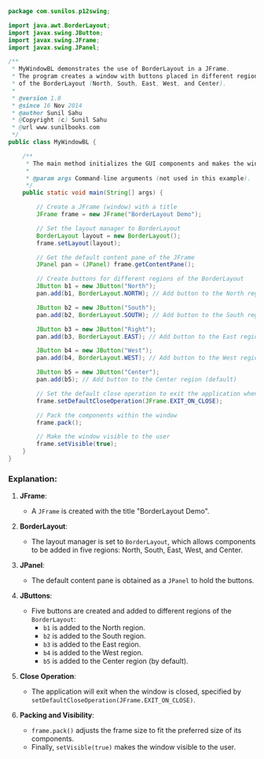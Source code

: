 ```java
package com.sunilos.p12swing;

import java.awt.BorderLayout;
import javax.swing.JButton;
import javax.swing.JFrame;
import javax.swing.JPanel;

/**
 * MyWindowBL demonstrates the use of BorderLayout in a JFrame.
 * The program creates a window with buttons placed in different regions 
 * of the BorderLayout (North, South, East, West, and Center).
 * 
 * @version 1.0
 * @since 16 Nov 2014
 * @author Sunil Sahu
 * @Copyright (c) Sunil Sahu
 * @url www.sunilbooks.com
 */
public class MyWindowBL {

    /**
     * The main method initializes the GUI components and makes the window visible.
     * 
     * @param args Command-line arguments (not used in this example).
     */
    public static void main(String[] args) {

        // Create a JFrame (window) with a title
        JFrame frame = new JFrame("BorderLayout Demo");

        // Set the layout manager to BorderLayout
        BorderLayout layout = new BorderLayout();
        frame.setLayout(layout);

        // Get the default content pane of the JFrame
        JPanel pan = (JPanel) frame.getContentPane();

        // Create buttons for different regions of the BorderLayout
        JButton b1 = new JButton("North");
        pan.add(b1, BorderLayout.NORTH); // Add button to the North region

        JButton b2 = new JButton("South");
        pan.add(b2, BorderLayout.SOUTH); // Add button to the South region

        JButton b3 = new JButton("Right");
        pan.add(b3, BorderLayout.EAST); // Add button to the East region

        JButton b4 = new JButton("West");
        pan.add(b4, BorderLayout.WEST); // Add button to the West region

        JButton b5 = new JButton("Center");
        pan.add(b5); // Add button to the Center region (default)

        // Set the default close operation to exit the application when the window is closed
        frame.setDefaultCloseOperation(JFrame.EXIT_ON_CLOSE);

        // Pack the components within the window
        frame.pack();

        // Make the window visible to the user
        frame.setVisible(true);
    }
}
```

### Explanation:
1. **JFrame**:
   - A `JFrame` is created with the title "BorderLayout Demo".

2. **BorderLayout**:
   - The layout manager is set to `BorderLayout`, which allows components to be added in five regions: North, South, East, West, and Center.

3. **JPanel**:
   - The default content pane is obtained as a `JPanel` to hold the buttons.

4. **JButtons**:
   - Five buttons are created and added to different regions of the `BorderLayout`:
     - `b1` is added to the North region.
     - `b2` is added to the South region.
     - `b3` is added to the East region.
     - `b4` is added to the West region.
     - `b5` is added to the Center region (by default).

5. **Close Operation**:
   - The application will exit when the window is closed, specified by `setDefaultCloseOperation(JFrame.EXIT_ON_CLOSE)`.

6. **Packing and Visibility**:
   - `frame.pack()` adjusts the frame size to fit the preferred size of its components.
   - Finally, `setVisible(true)` makes the window visible to the user.
